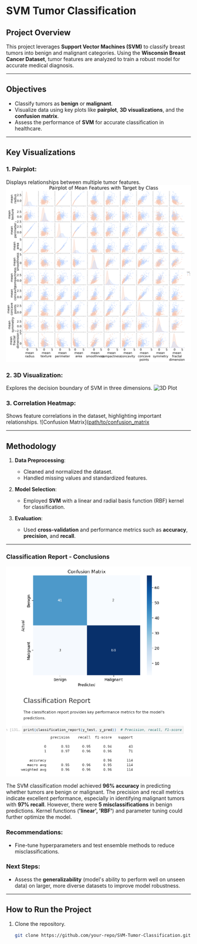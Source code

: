 # **SVM Tumor Classification**

## **Project Overview**
This project leverages **Support Vector Machines (SVM)** to classify breast tumors into benign and malignant categories. Using the **Wisconsin Breast Cancer Dataset**,  tumor features are analyzed to train a robust model for accurate medical diagnosis.

---

## **Objectives**
- Classify tumors as **benign** or **malignant**.
- Visualize data using key plots like **pairplot**, **3D visualizations**, and the **confusion matrix**.
- Assess the performance of **SVM** for accurate classification in healthcare.

---

## **Key Visualizations**

### 1. **Pairplot**: 
Displays relationships between multiple tumor features.
![Pairplot](https://raw.githubusercontent.com/Statninja/SVM-Classification-of-Bening-Malign-Tumors/refs/heads/main/output_11_0.png)

### 2. **3D Visualization**:
Explores the decision boundary of SVM in three dimensions.
![3D Plot]([path/to/3d_plot.png](https://github.com/Statninja/SVM-Classification-of-Bening-Malign-Tumors/blob/main/SVM%203D.png))

### 3. **Correlation Heatmap**:
Shows feature correlations in the dataset, highlighting important relationships.
![Confusion Matrix]([path/to/confusion_matrix](https://github.com/Statninja/SVM-Classification-of-Bening-Malign-Tumors/blob/main/output_13_0.png)

---

## **Methodology**
1. **Data Preprocessing**:
   - Cleaned and normalized the dataset.
   - Handled missing values and standardized features.

2. **Model Selection**:
   - Employed **SVM** with a linear and radial basis function (RBF) kernel for classification.

3. **Evaluation**:
   - Used **cross-validation** and performance metrics such as **accuracy**, **precision**, and **recall**.

---
### Classification Report - Conclusions
![Classification Report &Confusion matrix](https://raw.githubusercontent.com/Statninja/SVM-Classification-of-Bening-Malign-Tumors/refs/heads/main/Classification%20Report.png)

The SVM classification model achieved **96% accuracy** in predicting whether tumors are benign or malignant. The precision and recall metrics indicate excellent performance, especially in identifying malignant tumors with **97% recall**. However, there were **5 misclassifications** in benign predictions. Kernel functions (**'linear', 'RBF'**) and parameter tuning could further optimize the model.

### Recommendations:
- Fine-tune hyperparameters and test ensemble methods to reduce misclassifications.

### Next Steps:
- Assess the **generalizability** (model's ability to perform well on unseen data) on larger, more diverse datasets to improve model robustness.


---
## **How to Run the Project**
1. Clone the repository.
   ```bash
   git clone https://github.com/your-repo/SVM-Tumor-Classification.git
